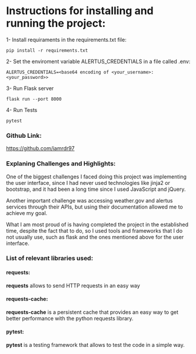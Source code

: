 # Instructions for installing and running the project:

1- Install requiraments in the requirements.txt file:

```
pip install -r requirements.txt
```

2- Set the enviroment variable ALERTUS_CREDENTIALS in a file called .env:

```
ALERTUS_CREDENTIALS=<base64 encoding of <your_username>:<your_password>>
```

3- Run Flask server

```
flask run --port 8000
```

4- Run Tests

```
pytest
```

### Github Link:

https://github.com/iamrdr97

### Explaning Challenges and Highlights:

One of the biggest challenges I faced doing this project was implementing the user interface, since I had never used
technologies like jinja2 or bootstrap, and it had been a long time since I used JavaScript and jQuery.

Another important challenge was accessing weather.gov and alertus services through their APIs, but using their
documentation allowed me to achieve my goal.

What I am most proud of is having completed the project in the established time, despite the fact that to do, so I used
tools and frameworks that I do not usually use, such as flask and the ones mentioned above for the user interface.

### List of relevant libraries used:

#### requests:

**requests** allows to send HTTP requests in an easy way

#### requests-cache:

**requests-cache** is a persistent cache that provides an easy way to get better performance with the python requests
library.

#### pytest:

**pytest** is a testing framework that allows to test the code in a simple way.
